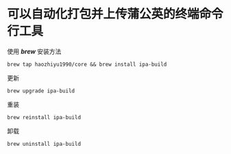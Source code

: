 # 可以自动化打包并上传蒲公英的终端命令行工具  
使用 ***brew*** 安装方法  
```shell
brew tap haozhiyu1990/core && brew install ipa-build
```  
更新
```shell
brew upgrade ipa-build
```  
重装
```shell
brew reinstall ipa-build
```  
卸载
```shell
brew uninstall ipa-build
```
